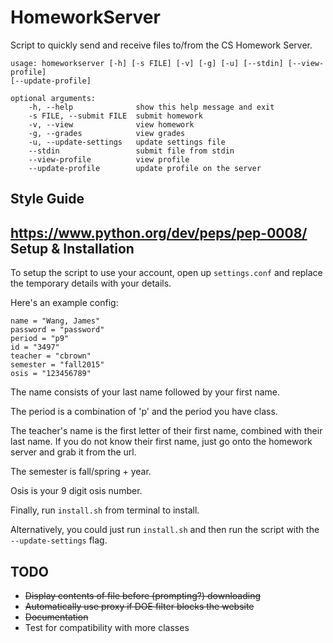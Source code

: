 HomeworkServer
==============

Script to quickly send and receive files to/from the CS Homework Server.

```
usage: homeworkserver [-h] [-s FILE] [-v] [-g] [-u] [--stdin] [--view-profile]
[--update-profile]

optional arguments:
    -h, --help              show this help message and exit
    -s FILE, --submit FILE  submit homework
    -v, --view              view homework
    -g, --grades            view grades
    -u, --update-settings   update settings file
    --stdin                 submit file from stdin
    --view-profile          view profile
    --update-profile        update profile on the server
```

Style Guide
-----------

https://www.python.org/dev/peps/pep-0008/
Setup & Installation
------------

To setup the script to use your account, open up `settings.conf` and replace the temporary details with your details.

Here's an example config:

```
name = "Wang, James"
password = "password"
period = "p9"
id = "3497"
teacher = "cbrown"
semester = "fall2015"
osis = "123456789"
```

The name consists of your last name followed by your first name.

The period is a combination of 'p' and the period you have class.

The teacher's name is the first letter of their first name, combined with their last name.
If you do not know their first name, just go onto the homework server and grab it from the url.

The semester is fall/spring + year.

Osis is your 9 digit osis number.

Finally, run `install.sh` from terminal to install.

Alternatively, you could just run `install.sh` and then run the script with the `--update-settings` flag.

TODO
----

- ~~Display contents of file before (prompting?) downloading~~
- ~~Automatically use proxy if DOE filter blocks the website~~
- ~~Documentation~~
- Test for compatibility with more classes
